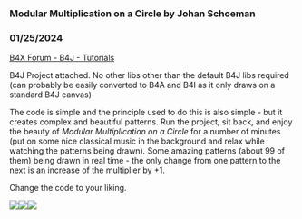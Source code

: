 ### Modular Multiplication on a Circle by Johan Schoeman
### 01/25/2024
[B4X Forum - B4J - Tutorials](https://www.b4x.com/android/forum/threads/158834/)

B4J Project attached. No other libs other than the default B4J libs required (can probably be easily converted to B4A and B4I as it only draws on a standard B4J canvas)  
  
The code is simple and the principle used to do this is also simple - but it creates complex and beautiful patterns. Run the project, sit back, and enjoy the beauty of *Modular Multiplication on a Circle* for a number of minutes (put on some nice classical music in the background and relax while watching the patterns being drawn)*.* Some amazing patterns (about 99 of them) being drawn in real time - the only change from one pattern to the next is an increase of the multiplier by +1.  
  
Change the code to your liking.  
  
![](https://www.b4x.com/android/forum/attachments/150032)![](https://www.b4x.com/android/forum/attachments/150031)![](https://www.b4x.com/android/forum/attachments/150033)